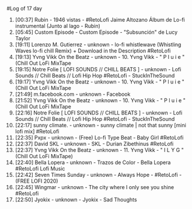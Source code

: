 #Log of 17 day

1. [00:37] Rubin - 1946 vistas - #RetoLofi  Jaime Altozano Álbum de Lo-fi instrumental (Junto al lago - Rubin)
1. [05:45] Custom Episode - Custom Episode - "Subsunción" de Lucy Taylor
1. [19:11] Lorenzo M. Gutierrez - unknown - lo-fi whistlewave (Whistling Waves lo-fi chill Remix)  + Download in the Description #RetoLofi
1. [19:13] Yvng Vikk On the Beatz - unknown - 10. Yvng Vikk - " P l u i e " (Chill Out LoFi MixTape
1. [19:15] Notre Folie [ LOFI SOUNDS // CHILL BEATS ] - unknown - Lofi Sounds // Chill Beats // Lofi Hip Hop #RetoLofi - StuckInTheSound
1. [19:17] Yvng Vikk On the Beatz - unknown - 10. Yvng Vikk - " P l u i e " (Chill Out LoFi MixTape
1. [21:49] m.facebook.com - unknown - Facebook
1. [21:52] Yvng Vikk On the Beatz - unknown - 10. Yvng Vikk - " P l u i e " (Chill Out LoFi MixTape
1. [22:16] Notre Folie [ LOFI SOUNDS // CHILL BEATS ] - unknown - Lofi Sounds // Chill Beats // Lofi Hip Hop #RetoLofi - StuckInTheSound
1. [22:17] sunny climate. - unknown - sunny climate | not that sunny [mini lofi mix] #RetoLofi
1. [22:35] Pxpx - unknown - (Free) Lo-fi Type Beat - Baby Girl #RetoLofi
1. [22:37] David SKL - unknown - SKL - Durian Zibethinus #RetoLofi
1. [22:37] Yvng Vikk On the Beatz - unknown - 11. Yvng Vikk - " I L Y G " (Chill Out LoFi MixTape)
1. [22:40] Bella Lopera - unknown - Trazos de Color - Bella Lopera #RetoLofi Lofi Music
1. [22:42] Seven Times Sunday - unknown - Always Hope  - #RetoLofi  - (FREE LOFI 2020)
1. [22:45] Wingmar - unknown - The city where I only see you shine #RetoLofi
1. [22:50] Jyokix - unknown - Jyokix - Sad Thoughts

